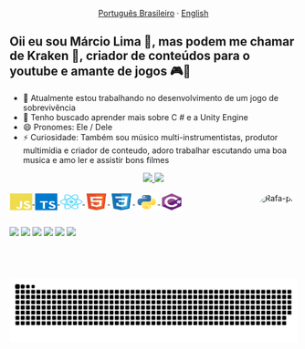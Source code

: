   
<p align="center">
  <a href="README.md">Português Brasileiro</a>
  ·
  <a href="/docs/readme_in.md">English</a>
</p>

## Oii eu sou Márcio Lima 👋, mas podem me chamar de Kraken 🐙, criador de conteúdos para o youtube e amante de jogos 🎮👾

- 🔭 Atualmente estou trabalhando no desenvolvimento de um jogo de sobrevivência
- 🌱 Tenho buscado aprender mais sobre C # e a Unity Engine
- 😄 Pronomes: Ele / Dele
- ⚡ Curiosidade: Também sou músico multi-instrumentistas, produtor multimídia
e criador de conteudo, adoro trabalhar escutando uma boa musica e amo ler e assistir bons filmes

<div align="center">
  <a href="https://beacons.ai/jollyroger">
  <img height="145em" src="https://github-readme-stats.vercel.app/api?username=JollyRogerKraken&show_icons=true&theme=New_Wave&include_all_commits=true&count_private=true"/>
  <img height="145em" src="https://github-readme-stats.vercel.app/api/top-langs/?username=JollyRogerKraken&layout=compact&langs_count=7&theme=New_Wave"/>
</div>
  
  
<div style="display: inline_block"><br>
  <img align="center" alt="Rafa-Js" height="30" width="40" src="https://raw.githubusercontent.com/devicons/devicon/master/icons/javascript/javascript-plain.svg">
  <img align="center" alt="Rafa-Ts" height="30" width="40" src="https://raw.githubusercontent.com/devicons/devicon/master/icons/typescript/typescript-plain.svg">
  <img align="center" alt="Rafa-React" height="30" width="40" src="https://raw.githubusercontent.com/devicons/devicon/master/icons/react/react-original.svg">
  <img align="center" alt="Rafa-HTML" height="30" width="40" src="https://raw.githubusercontent.com/devicons/devicon/master/icons/html5/html5-original.svg">
  <img align="center" alt="Rafa-CSS" height="30" width="40" src="https://raw.githubusercontent.com/devicons/devicon/master/icons/css3/css3-original.svg">
  <img align="center" alt="Rafa-Python" height="30" width="40" src="https://raw.githubusercontent.com/devicons/devicon/master/icons/python/python-original.svg">
  <img align="center" alt="Rafa-Csharp" height="30" width="40" src="https://raw.githubusercontent.com/devicons/devicon/master/icons/csharp/csharp-original.svg">
  <img align="right" alt="Rafa-pic" height="150" style="border-radius:50px;" src="https://media.discordapp.net/attachments/639956127056134178/890373478988013628/Publicacoes_Instagram_1_1.png?width=676&height=676">
</div>
  
  ##

<div>
  <a href="https://www.youtube.com/channel/UC_-uuuZbY0AAt9CViNzvc-Q" target="_blank"><img src="https://img.shields.io/badge/YouTube-FF0000?style=for-the-badge&logo=youtube&logoColor=white" target="_blank"></a>
  <a href="https://instagram.com/rafaballerini" target="_blank"><img src="https://img.shields.io/badge/-Instagram-%23E4405F?style=for-the-badge&logo=instagram&logoColor=white" target="_blank"></a>
 	<a href="https://www.twitch.tv/rafaballerinii" target="_blank"><img src="https://img.shields.io/badge/Twitch-9146FF?style=for-the-badge&logo=twitch&logoColor=white" target="_blank"></a>
 <a href="https://discord.gg/pDbY76q8Qf" target="_blank"><img src="https://img.shields.io/badge/Discord-7289DA?style=for-the-badge&logo=discord&logoColor=white" target="_blank"></a> 
  <a href = "mailto:contatorafaballerini@gmail.com"><img src="https://img.shields.io/badge/-Gmail-%23333?style=for-the-badge&logo=gmail&logoColor=white" target="_blank"></a>
  <a href="https://www.linkedin.com/in/rafaella-ballerini-45875016a" target="_blank"><img src="https://img.shields.io/badge/-LinkedIn-%230077B5?style=for-the-badge&logo=linkedin&logoColor=white" target="_blank"></a> 
</div>  
  
  ![Snake animation](https://github.com/JollyRogerKraken/JollyRogerKraken/blob/output/github-contribution-grid-snake.svg)
